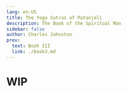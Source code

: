 ```yaml
---
lang: en-US
title: The Yoga Sutras of Patanjali
description: The Book of the Spiritual Man
sidebar: false
author: Charles Johnston
prev:
  text: Book III
  link: ./book3.md
---
```


# WIP